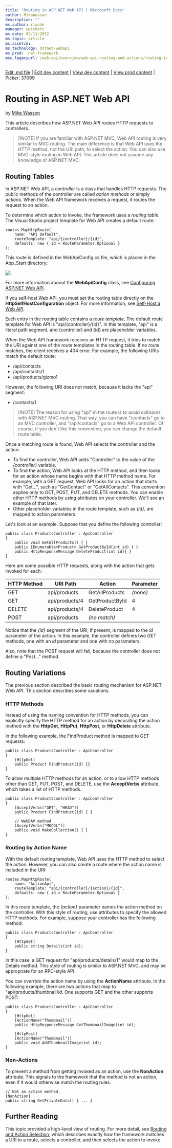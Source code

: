 ```yaml
---
title: "Routing in ASP.NET Web API | Microsoft Docs"
author: MikeWasson
description: ""
ms.author: riande
manager: wpickett
ms.date: 02/11/2012
ms.topic: article
ms.assetid: 
ms.technology: dotnet-webapi
ms.prod: .net-framework
msc.legacyurl: /web-api/overview/web-api-routing-and-actions/routing-in-aspnet-web-api
---
```

[Edit .md file](C:\Projects\msc\dev\Msc.Www\Web.ASP\App_Data\github\web-api\overview\web-api-routing-and-actions\routing-in-aspnet-web-api.md) | [Edit dev content](http://www.aspdev.net/umbraco#/content/content/edit/37098) | [View dev content](http://docs.aspdev.net/tutorials/web-api/overview/web-api-routing-and-actions/routing-in-aspnet-web-api.html) | [View prod content](http://www.asp.net/web-api/overview/web-api-routing-and-actions/routing-in-aspnet-web-api) | Picker: 37099

Routing in ASP.NET Web API
====================
by [Mike Wasson](https://github.com/MikeWasson)

This article describes how ASP.NET Web API routes HTTP requests to controllers.

> [!NOTE] If you are familiar with ASP.NET MVC, Web API routing is very similar to MVC routing. The main difference is that Web API uses the HTTP method, not the URI path, to select the action. You can also use MVC-style routing in Web API. This article does not assume any knowledge of ASP.NET MVC.


## Routing Tables

In ASP.NET Web API, a *controller* is a class that handles HTTP requests. The public methods of the controller are called *action methods* or simply *actions*. When the Web API framework receives a request, it routes the request to an action.

To determine which action to invoke, the framework uses a *routing table*. The Visual Studio project template for Web API creates a default route:

    routes.MapHttpRoute(
        name: "API Default",
        routeTemplate: "api/{controller}/{id}",
        defaults: new { id = RouteParameter.Optional }
    );

This route is defined in the WebApiConfig.cs file, which is placed in the App\_Start directory:

![](routing-in-aspnet-web-api/_static/image1.png)

For more information aboout the **WebApiConfig** class, see [Configuring ASP.NET Web API](../advanced/configuring-aspnet-web-api.md).

If you self-host Web API, you must set the routing table directly on the **HttpSelfHostConfiguration** object. For more information, see [Self-Host a Web API](../older-versions/self-host-a-web-api.md).

Each entry in the routing table contains a *route template*. The default route template for Web API is &quot;api/{controller}/{id}&quot;. In this template, &quot;api&quot; is a literal path segment, and {controller} and {id} are placeholder variables.

When the Web API framework receives an HTTP request, it tries to match the URI against one of the route templates in the routing table. If no route matches, the client receives a 404 error. For example, the following URIs match the default route:

- /api/contacts
- /api/contacts/1
- /api/products/gizmo1

However, the following URI does not match, because it lacks the &quot;api&quot; segment:

- /contacts/1

> [!NOTE] The reason for using "api" in the route is to avoid collisions with ASP.NET MVC routing. That way, you can have &quot;/contacts&quot; go to an MVC controller, and &quot;/api/contacts&quot; go to a Web API controller. Of course, if you don't like this convention, you can change the default route table.

Once a matching route is found, Web API selects the controller and the action:

- To find the controller, Web API adds &quot;Controller&quot; to the value of the *{controller}* variable.
- To find the action, Web API looks at the HTTP method, and then looks for an action whose name begins with that HTTP method name. For example, with a GET request, Web API looks for an action that starts with &quot;Get...&quot;, such as &quot;GetContact&quot; or &quot;GetAllContacts&quot;. This convention applies only to GET, POST, PUT, and DELETE methods. You can enable other HTTP methods by using attributes on your controller. We'll see an example of that later.
- Other placeholder variables in the route template, such as *{id},* are mapped to action parameters.

Let's look at an example. Suppose that you define the following controller:

    public class ProductsController : ApiController
    {
        public void GetAllProducts() { }
        public IEnumerable<Product> GetProductById(int id) { }
        public HttpResponseMessage DeleteProduct(int id){ }
    }

Here are some possible HTTP requests, along with the action that gets invoked for each:

| HTTP Method | URI Path | Action | Parameter |
| --- | --- | --- | --- |
| GET | api/products | GetAllProducts | *(none)* |
| GET | api/products/4 | GetProductById | 4 |
| DELETE | api/products/4 | DeleteProduct | 4 |
| POST | api/products | *(no match)* |  |

Notice that the *{id}* segment of the URI, if present, is mapped to the *id* parameter of the action. In this example, the controller defines two GET methods, one with an *id* parameter and one with no parameters.

Also, note that the POST request will fail, because the controller does not define a &quot;Post...&quot; method.

## Routing Variations

The previous section described the basic routing mechanism for ASP.NET Web API. This section describes some variations.

### HTTP Methods

Instead of using the naming convention for HTTP methods, you can explicitly specify the HTTP method for an action by decorating the action method with the **HttpGet**, **HttpPut**, **HttpPost**, or **HttpDelete** attribute.

In the following example, the FindProduct method is mapped to GET requests:

    public class ProductsController : ApiController
    {
        [HttpGet]
        public Product FindProduct(id) {}
    }

To allow multiple HTTP methods for an action, or to allow HTTP methods other than GET, PUT, POST, and DELETE, use the **AcceptVerbs** attribute, which takes a list of HTTP methods.

    public class ProductsController : ApiController
    {
        [AcceptVerbs("GET", "HEAD")]
        public Product FindProduct(id) { }
    
        // WebDAV method
        [AcceptVerbs("MKCOL")]
        public void MakeCollection() { }
    }

<a id="routing_by_action_name"></a>
### Routing by Action Name

With the default routing template, Web API uses the HTTP method to select the action. However, you can also create a route where the action name is included in the URI:

    routes.MapHttpRoute(
        name: "ActionApi",
        routeTemplate: "api/{controller}/{action}/{id}",
        defaults: new { id = RouteParameter.Optional }
    );

In this route template, the *{action}* parameter names the action method on the controller. With this style of routing, use attributes to specify the allowed HTTP methods. For example, suppose your controller has the following method:

    public class ProductsController : ApiController
    {
        [HttpGet]
        public string Details(int id);
    }

In this case, a GET request for "api/products/details/1" would map to the Details method. This style of routing is similar to ASP.NET MVC, and may be appropriate for an RPC-style API.

You can override the action name by using the **ActionName** attribute. In the following example, there are two actions that map to &quot;api/products/thumbnail/*id*. One supports GET and the other supports POST:

    public class ProductsController : ApiController
    {
        [HttpGet]
        [ActionName("Thumbnail")]
        public HttpResponseMessage GetThumbnailImage(int id);
    
        [HttpPost]
        [ActionName("Thumbnail")]
        public void AddThumbnailImage(int id);
    }

### Non-Actions

To prevent a method from getting invoked as an action, use the **NonAction** attribute. This signals to the framework that the method is not an action, even if it would otherwise match the routing rules.

    // Not an action method.
    [NonAction]  
    public string GetPrivateData() { ... }

## Further Reading

This topic provided a high-level view of routing. For more detail, see [Routing and Action Selection](routing-and-action-selection.md), which describes exactly how the framework matches a URI to a route, selects a controller, and then selects the action to invoke.